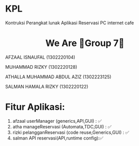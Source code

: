 # KPL
Kontruksi Perangkat lunak Aplikasi Reservasi PC internet cafe

<h1 align="center">We Are 👑Group 7👑</h1>
<p>AFZAAL ISNAUFAL (1302220104)</p>
<p>MUHAMMAD RIZKY (1302220128)</p>
<p>ATHALLA MUHAMMAD ABDUL AZIZ (1302223125)</p>
<p>SALMAN HAMALA RIZKY (1302220122)</p>

# Fitur Aplikasi:
1. afzaal userManager (generics,API,GUI) : ✅
2. atha manageReservasi (Automata,TDC,GUI) : ✅
3. rizki pelangganReservasi (code reuse,Generics,GUI) : ✅
4. salman API reservasi(API,runtime config):✅

